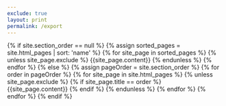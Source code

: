 ```yaml
---
exclude: true
layout: print
permalink: /export
---
```

{% if site.section_order == null %}
{% assign sorted_pages = site.html_pages | sort: 'name' %}
{% for site_page in sorted_pages %}
{% unless site_page.exclude %}
{{site_page.content}}
{% endunless %}
{% endfor %}
{% else %}
{% assign pageOrder = site.section_order %}
{% for order in pageOrder %}
{% for site_page in site.html_pages %}
{% unless site_page.exclude %}
{% if site_page.title == order %}
{{site_page.content}}
{% endif %}
{% endunless %}
{% endfor %}
{% endfor %}
{% endif %}
